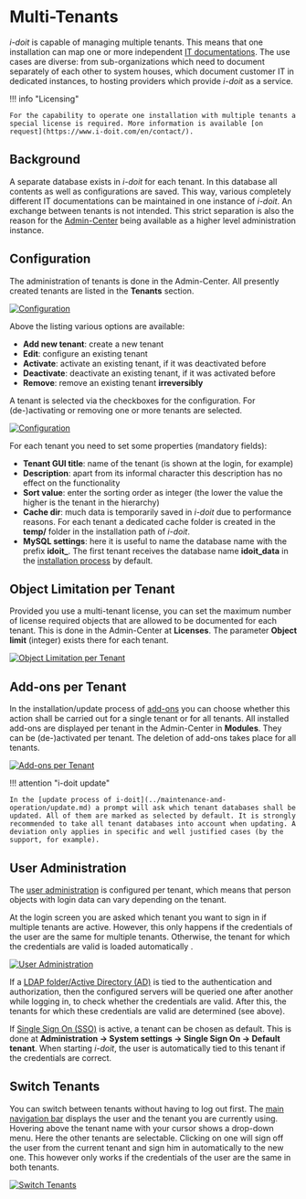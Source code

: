 # Multi-Tenants

_i-doit_ is capable of managing multiple tenants. This means that one installation can map one or more independent [IT documentations](../glossary.md). The use cases are diverse: from sub-organizations which need to document separately of each other to system houses, which document customer IT in dedicated instances, to hosting providers which provide _i-doit_ as a service.

!!! info "Licensing"

    For the capability to operate one installation with multiple tenants a special license is required. More information is available [on request](https://www.i-doit.com/en/contact/).

Background
----------

A separate database exists in _i-doit_ for each tenant. In this database all contents as well as configurations are saved. This way, various completely different IT documentations can be maintained in one instance of _i-doit_. An exchange between tenants is not intended. This strict separation is also the reason for the [Admin-Center](./admin-center.md) being available as a higher level administration instance.

Configuration
-------------

The administration of tenants is done in the Admin-Center. All presently created tenants are listed in the **Tenants** section.

[![Configuration](../assets/images/en/system-administration/multi-tenants/1-mt.png)](../assets/images/en/system-administration/multi-tenants/1-mt.png)

Above the listing various options are available:

-   **Add new tenant**: create a new tenant
-   **Edit**: configure an existing tenant
-   **Activate**: activate an existing tenant, if it was deactivated before
-   **Deactivate**: deactivate an existing tenant, if it was activated before
-   **Remove**: remove an existing tenant **irreversibly**

A tenant is selected via the checkboxes for the configuration. For (de-)activating or removing one or more tenants are selected.

[![Configuration](../assets/images/en/system-administration/multi-tenants/2-mt.png)](../assets/images/en/system-administration/multi-tenants/2-mt.png)

For each tenant you need to set some properties (mandatory fields):

-   **Tenant GUI title**: name of the tenant (is shown at the login, for example)
-   **Description**: apart from its informal character this description has no effect on the functionality
-   **Sort value**: enter the sorting order as integer (the lower the value the higher is the tenant in the hierarchy)
-   **Cache dir**: much data is temporarily saved in _i-doit_ due to performance reasons. For each tenant a dedicated cache folder is created in the **temp/** folder in the installation path of _i-doit_.
-   **MySQL settings**: here it is useful to name the database name with the prefix **idoit_**. The first tenant receives the database name **idoit_data** in the [installation process](../installation/manual-installation/setup.md) by default.

Object Limitation per Tenant
----------------------------

Provided you use a multi-tenant license, you can set the maximum number of license required objects that are allowed to be documented for each tenant. This is done in the Admin-Center at **Licenses**. The parameter **Object limit** (integer) exists there for each tenant.

[![Object Limitation per Tenant](../assets/images/en/system-administration/multi-tenants/3-mt.png)](../assets/images/en/system-administration/multi-tenants/3-mt.png)

Add-ons per Tenant
------------------

In the installation/update process of [add-ons](../i-doit-add-ons/index.md) you can choose whether this action shall be carried out for a single tenant or for all tenants. All installed add-ons are displayed per tenant in the Admin-Center in **Modules**. They can be (de-)activated per tenant. The deletion of add-ons takes place for all tenants.

[![Add-ons per Tenant](../assets/images/en/system-administration/multi-tenants/4-mt.png)](../assets/images/en/system-administration/multi-tenants/4-mt.png)

!!! attention "i-doit update"

    In the [update process of i-doit](../maintenance-and-operation/update.md) a prompt will ask which tenant databases shall be updated. All of them are marked as selected by default. It is strongly recommended to take all tenant databases into account when updating. A deviation only applies in specific and well justified cases (by the support, for example).

User Administration
-------------------

The [user administration](../basics/initial-login.md) is configured per tenant, which means that person objects with login data can vary depending on the tenant.

At the login screen you are asked which tenant you want to sign in if multiple tenants are active. However, this only happens if the credentials of the user are the same for multiple tenants. Otherwise, the tenant for which the credentials are valid is loaded automatically .

[![User Administration](../assets/images/en/system-administration/multi-tenants/5-mt.png)](../assets/images/en/system-administration/multi-tenants/5-mt.png)

If a [LDAP folder/Active Directory (AD)](../user-authentication-and-management/ldap-directory/index.md) is tied to the authentication and authorization, then the configured servers will be queried one after another while logging in, to check whether the credentials are valid. After this, the tenants for which these credentials are valid are determined (see above).

If [Single Sign On (SSO)](../user-authentication-and-management/sso-comparison/index.md) is active, a tenant can be chosen as default. This is done at **Administration → System settings → Single Sign On → Default tenant**. When starting _i-doit_, the user is automatically tied to this tenant if the credentials are correct.

Switch Tenants
--------------

You can switch between tenants without having to log out first. The [main navigation bar](../basics/structure-of-the-it-documentation.md) displays the user and the tenant you are currently using. Hovering above the tenant name with your cursor shows a drop-down menu. Here the other tenants are selectable. Clicking on one will sign off the user from the current tenant and sign him in automatically to the new one. This however only works if the credentials of the user are the same in both tenants.

[![Switch Tenants](../assets/images/en/system-administration/multi-tenants/6-mt.png)](../assets/images/en/system-administration/multi-tenants/6-mt.png)
